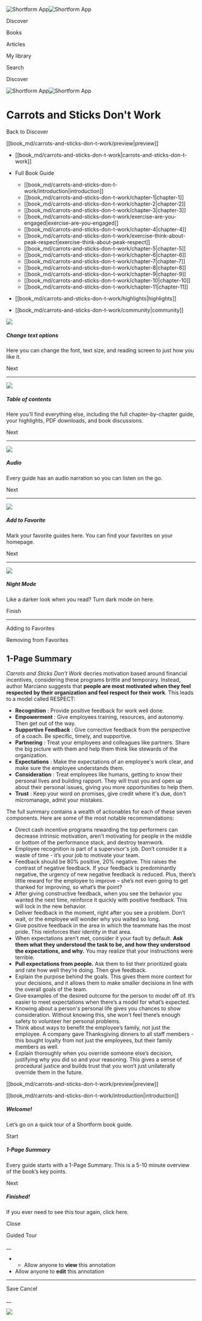 ![Shortform App](/img/logo.36a2399e.svg)![Shortform App](/img/logo-dark.70c1b072.svg)

Discover

Books

Articles

My library

Search

Discover

![Shortform App](/img/logo.36a2399e.svg)![Shortform App](/img/logo-dark.70c1b072.svg)

# Carrots and Sticks Don't Work

Back to Discover

[[book_md/carrots-and-sticks-don-t-work/preview|preview]]

  * [[book_md/carrots-and-sticks-don-t-work|carrots-and-sticks-don-t-work]]
  * Full Book Guide

    * [[book_md/carrots-and-sticks-don-t-work/introduction|introduction]]
    * [[book_md/carrots-and-sticks-don-t-work/chapter-1|chapter-1]]
    * [[book_md/carrots-and-sticks-don-t-work/chapter-2|chapter-2]]
    * [[book_md/carrots-and-sticks-don-t-work/chapter-3|chapter-3]]
    * [[book_md/carrots-and-sticks-don-t-work/exercise-are-you-engaged|exercise-are-you-engaged]]
    * [[book_md/carrots-and-sticks-don-t-work/chapter-4|chapter-4]]
    * [[book_md/carrots-and-sticks-don-t-work/exercise-think-about-peak-respect|exercise-think-about-peak-respect]]
    * [[book_md/carrots-and-sticks-don-t-work/chapter-5|chapter-5]]
    * [[book_md/carrots-and-sticks-don-t-work/chapter-6|chapter-6]]
    * [[book_md/carrots-and-sticks-don-t-work/chapter-7|chapter-7]]
    * [[book_md/carrots-and-sticks-don-t-work/chapter-8|chapter-8]]
    * [[book_md/carrots-and-sticks-don-t-work/chapter-9|chapter-9]]
    * [[book_md/carrots-and-sticks-don-t-work/chapter-10|chapter-10]]
    * [[book_md/carrots-and-sticks-don-t-work/chapter-11|chapter-11]]
  * [[book_md/carrots-and-sticks-don-t-work/highlights|highlights]]
  * [[book_md/carrots-and-sticks-don-t-work/community|community]]



![](/img/tutorial-fonts.175b2111.svg)

##### Change text options

Here you can change the font, text size, and reading screen to just how you like it. 

Next

  *   *   *   *   * 


![](/img/tutorial-menu.4c76dd27.svg)

##### Table of contents

Here you’ll find everything else, including the full chapter-by-chapter guide, your highlights, PDF downloads, and book discussions. 

Next

  *   *   *   *   * 


![](/img/tutorial-player.d25b1afb.svg)

##### Audio

Every guide has an audio narration so you can listen on the go. 

Next

  *   *   *   *   * 


![](/img/tutorial-favorite.b948300a.svg)

##### Add to Favorite

Mark your favorite guides here. You can find your favorites on your homepage. 

Next

  *   *   *   *   * 


![](/img/tutorial-night.ddd7fb5c.svg)

##### Night Mode

Like a darker look when you read? Turn dark mode on here. 

Finish

  *   *   *   *   * 


Adding to Favorites 

Removing from Favorites 

## 1-Page Summary

_Carrots and Sticks Don’t Work_ decries motivation based around financial incentives, considering these programs brittle and temporary. Instead, author Marciano suggests that **people are most motivated when they feel respected by their organization and feel respect for their work**. This leads to a model called RESPECT:

  * **Recognition** : Provide positive feedback for work well done.
  * **Empowerment** : Give employees training, resources, and autonomy. Then get out of the way.
  * **Supportive Feedback** : Give corrective feedback from the perspective of a coach. Be specific, timely, and supportive.
  * **Partnering** : Treat your employees and colleagues like partners. Share the big picture with them and help them think like stewards of the organization.
  * **Expectations** : Make the expectations of an employee's work clear, and make sure the employee understands them.
  * **Consideration** : Treat employees like humans, getting to know their personal lives and building rapport. They will trust you and open up about their personal issues, giving you more opportunities to help them.
  * **Trust** : Keep your word on promises, give credit where it's due, don't micromanage, admit your mistakes.



The full summary contains a wealth of actionables for each of these seven components. Here are some of the most notable recommendations:

  * Direct cash incentive programs rewarding the top performers can decrease intrinsic motivation, aren't motivating for people in the middle or bottom of the performance stack, and destroy teamwork.
  * Employee recognition is part of a supervisor's job. Don’t consider it a waste of time - it’s your job to motivate your team.
  * Feedback should be 80% positive, 20% negative. This raises the contrast of negative feedback. If your feedback is predominantly negative, the urgency of new negative feedback is reduced. Plus, there’s little reward for the employee to improve – she’s not even going to get thanked for improving, so what’s the point?
  * After giving constructive feedback, when you see the behavior you wanted the next time, reinforce it quickly with positive feedback. This will lock in the new behavior.
  * Deliver feedback in the moment, right after you see a problem. Don’t wait, or the employee will wonder why you waited so long.
  * Give positive feedback in the area in which the teammate has the most pride. This reinforces their identity in that area.
  * When expectations aren’t met, consider it your fault by default. **Ask them what they understood the task to be, and how they understood the expectations, and why.** You may realize that your instructions were terrible.
  * **Pull expectations from people.** Ask them to list their prioritized goals and rate how well they’re doing. Then give feedback.
  * Explain the purpose behind the goals. This gives them more context for your decisions, and it allows them to make smaller decisions in line with the overall goals of the team.
  * Give examples of the desired outcome for the person to model off of. It’s easier to meet expectations when there’s a model for what’s expected.
  * Knowing about a person's personal life gives you chances to show consideration. Without knowing this, she won't feel there’s enough safety to volunteer her personal problems.
  * Think about ways to benefit the employee’s family, not just the employee. A company gave Thanksgiving dinners to all staff members - this bought loyalty from not just the employees, but their family members as well.
  * Explain thoroughly when you override someone else’s decision, justifying why you did so and your reasoning. This gives a sense of procedural justice and builds trust that you won’t just unilaterally override them in the future.



[[book_md/carrots-and-sticks-don-t-work/preview|preview]]

[[book_md/carrots-and-sticks-don-t-work/introduction|introduction]]

##### Welcome!

Let’s go on a quick tour of a Shortform book guide. 

Start

##### 1-Page Summary

Every guide starts with a 1-Page Summary. This is a 5-10 minute overview of the book’s key points. 

Next

##### Finished!

If you ever need to see this tour again, click here. 

Close

Guided Tour

__

  *   * Allow anyone to **view** this annotation
  * Allow anyone to **edit** this annotation



* * *

Save Cancel

__




![](https://bat.bing.com/action/0?ti=56018282&Ver=2&mid=6b2b33c2-7dd6-4d3e-9cc3-89c9a07d0431&sid=49fff5b0636c11eeb9c611038afc8668&vid=4a005010636c11ee80c703d4c4a7acd5&vids=0&msclkid=N&pi=0&lg=en-US&sw=800&sh=600&sc=24&nwd=1&tl=Shortform%20%7C%20Carrots%20and%20Sticks%20Don't%20Work&p=https%3A%2F%2Fwww.shortform.com%2Fapp%2Fbook%2Fcarrots-and-sticks-don-t-work%2F1-page-summary&r=&lt=506&evt=pageLoad&sv=1&rn=518707)
